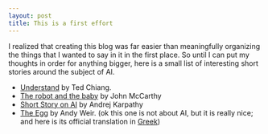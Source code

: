 ```yaml
---
layout: post
title: This is a first effort 
---
```


I realized that creating this blog was far easier than meaningfully organizing the things that I wanted to say in it in the first place. So until I can put my thoughts in order for anything bigger, here is a small list of interesting short stories around the subject of AI.
- [Understand](https://web.archive.org/web/20140527121332/http://www.infinityplus.co.uk/stories/under.htm) by Ted Chiang.
- [The robot and the baby](http://www-formal.stanford.edu/jmc/robotandbaby/robotandbaby.html) by John McCarthy
- [Short Story on AI](http://karpathy.github.io/2015/11/14/ai/) by Andrej Karpathy
- [The Egg](http://www.galactanet.com/oneoff/theegg_mod.html) by Andy Weir. (ok this one is not about AI, but it is really nice; and here is its official translation in [Greek](http://www.galactanet.com/oneoff/theegg_el.html))
